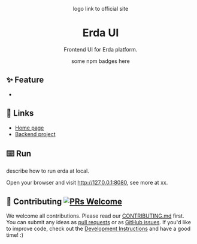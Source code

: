 <p align="center">
  logo link to official site
</p>

<h1 align="center">Erda UI</h1>

<div align="center">

Frontend UI for Erda platform.

some npm badges here
</div>

## ✨ Feature

-


## 🔗 Links

- [Home page](https://erda.cloud)
- [Backend project](https://https://github.com/erda-project)

## ⌨️ Run

describe how to run erda at local.

Open your browser and visit http://127.0.0.1:8080, see more at xx.

## 🤝 Contributing [![PRs Welcome](https://img.shields.io/badge/PRs-welcome-brightgreen.svg?style=flat-square)](http://makeapullrequest.com)

We welcome all contributions. Please read our [CONTRIBUTING.md](https://github.com/erda-project/erda-ui/blob/master/.github/CONTRIBUTING.md) first. You can submit any ideas as [pull requests](https://github.com/erda-project/erda-ui/pulls) or as [GitHub issues](https://github.com/erda-project/erda-ui/issues?template=bug-template). If you'd like to improve code, check out the [Development Instructions](https://github.com/erda-project/erda-ui/wiki/Development) and have a good time! :)
